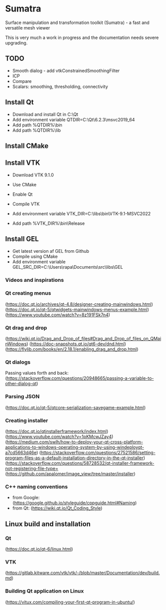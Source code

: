 # Sumatra
Surface manipulation and transformation toolkit (Sumatra) - a fast and versatile mesh viewer

This is very much a work in progress and the documentation needs severe upgrading.


## TODO
- Smooth dialog - add vtkConstrainedSmoothingFilter
- ICP
- Compare
- Scalars: smoothing, thresholding, connectivity

## Install Qt

- Download and install Qt in C:\Qt
- Add environment variable QTDIR=C:\Qt\6.2.3\msvc2019_64
- Add path %QTDIR%\bin
- Add path %QTDIR%\lib

## Install CMake

## Install VTK

- Download VTK 9.1.0
- Use CMake
- Enable Qt
- Compile VTK

- Add environment variable VTK_DIR=C:\libs\bin\VTK-9.1-MSVC2022
- Add path %VTK_DIR%\bin\Release

## Install GEL

- Get latest version af GEL from Github
- Compile using CMake
- Add environment variable GEL_SRC_DIR=C:\Users\rapa\Documents\src\libs\GEL

### Videos and inspirations



### Qt creating menus
(https://doc.qt.io/archives/qt-4.8/designer-creating-mainwindows.html)
(https://doc.qt.io/qt-5/qtwidgets-mainwindows-menus-example.html)
(https://www.youtube.com/watch?v=8z191FSk7n4)

### Qt drag and drop
(https://wiki.qt.io/Drag_and_Drop_of_files#Drag_and_Drop_of_files_on_QMainWindows)
(https://doc-snapshots.qt.io/qt6-dev/dnd.html)
(https://flylib.com/books/en/2.18.1/enabling_drag_and_drop.html)

### Qt dialogs
Passing values forth and back:
(https://stackoverflow.com/questions/20948665/passing-a-variable-to-other-dialog-qt)

### Parsing JSON
(https://doc.qt.io/qt-5/qtcore-serialization-savegame-example.html)

### Creating installer
(https://doc.qt.io/qtinstallerframework/index.html)
(https://www.youtube.com/watch?v=1pKMcwJZay4)
(https://medium.com/swlh/how-to-deploy-your-qt-cross-platform-applications-to-windows-operating-system-by-using-windeployqt-a7cd5663d46e)
(https://stackoverflow.com/questions/27521586/setting-program-files-as-a-default-installation-directory-in-the-qt-installer)
(https://stackoverflow.com/questions/58728532/qt-installer-framework-not-registering-file-type=
(https://github.com/apalomer/image_view/tree/master/installer)


### C++ naming conventions 
- from Google: (https://google.github.io/styleguide/cppguide.html#Naming)
- from Qt: (https://wiki.qt.io/Qt_Coding_Style)

## Linux build and installation

### Qt
(https://doc.qt.io/qt-6/linux.html)


### VTK
(https://gitlab.kitware.com/vtk/vtk/-/blob/master/Documentation/dev/build.md)



### Building Qt application on Linux
(https://vitux.com/compiling-your-first-qt-program-in-ubuntu/)

